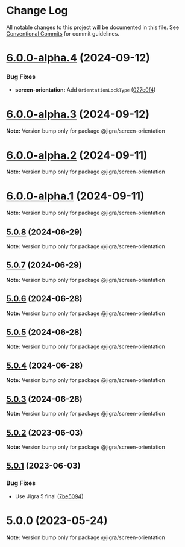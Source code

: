 # Change Log

All notable changes to this project will be documented in this file.
See [Conventional Commits](https://conventionalcommits.org) for commit guidelines.

# [6.0.0-alpha.4](https://github.com/familyjs/jigra-plugins/compare/@jigra/screen-orientation@6.0.0-alpha.3...@jigra/screen-orientation@6.0.0-alpha.4) (2024-09-12)

### Bug Fixes

- **screen-orientation:** Add `OrientationLockType` ([027e0f4](https://github.com/familyjs/jigra-plugins/commit/027e0f4eeaca019d6fd1a46816f0d333be8b3ae8))

# [6.0.0-alpha.3](https://github.com/familyjs/jigra-plugins/compare/@jigra/screen-orientation@6.0.0-alpha.2...@jigra/screen-orientation@6.0.0-alpha.3) (2024-09-12)

**Note:** Version bump only for package @jigra/screen-orientation

# [6.0.0-alpha.2](https://github.com/familyjs/jigra-plugins/compare/@jigra/screen-orientation@6.0.0-alpha.1...@jigra/screen-orientation@6.0.0-alpha.2) (2024-09-11)

**Note:** Version bump only for package @jigra/screen-orientation

# [6.0.0-alpha.1](https://github.com/familyjs/jigra-plugins/compare/@jigra/screen-orientation@5.0.8...@jigra/screen-orientation@6.0.0-alpha.1) (2024-09-11)

**Note:** Version bump only for package @jigra/screen-orientation

## [5.0.8](https://github.com/familyjs/jigra-plugins/compare/@jigra/screen-orientation@5.0.7...@jigra/screen-orientation@5.0.8) (2024-06-29)

**Note:** Version bump only for package @jigra/screen-orientation

## [5.0.7](https://github.com/familyjs/jigra-plugins/compare/@jigra/screen-orientation@5.0.6...@jigra/screen-orientation@5.0.7) (2024-06-29)

**Note:** Version bump only for package @jigra/screen-orientation

## [5.0.6](https://github.com/familyjs/jigra-plugins/compare/@jigra/screen-orientation@5.0.5...@jigra/screen-orientation@5.0.6) (2024-06-28)

**Note:** Version bump only for package @jigra/screen-orientation

## [5.0.5](https://github.com/familyjs/jigra-plugins/compare/@jigra/screen-orientation@5.0.4...@jigra/screen-orientation@5.0.5) (2024-06-28)

**Note:** Version bump only for package @jigra/screen-orientation

## [5.0.4](https://github.com/familyjs/jigra-plugins/compare/@jigra/screen-orientation@5.0.3...@jigra/screen-orientation@5.0.4) (2024-06-28)

**Note:** Version bump only for package @jigra/screen-orientation

## [5.0.3](https://github.com/familyjs/jigra-plugins/compare/@jigra/screen-orientation@5.0.2...@jigra/screen-orientation@5.0.3) (2024-06-28)

**Note:** Version bump only for package @jigra/screen-orientation

## [5.0.2](https://github.com/familyjs/jigra-plugins/compare/@jigra/screen-orientation@5.0.1...@jigra/screen-orientation@5.0.2) (2023-06-03)

**Note:** Version bump only for package @jigra/screen-orientation

## [5.0.1](https://github.com/familyjs/jigra-plugins/compare/@jigra/screen-orientation@5.0.0...@jigra/screen-orientation@5.0.1) (2023-06-03)

### Bug Fixes

- Use Jigra 5 final ([7be5094](https://github.com/familyjs/jigra-plugins/commit/7be509425c5cc9f21b1f9e78794b2c6b76ca7702))

# 5.0.0 (2023-05-24)

**Note:** Version bump only for package @jigra/screen-orientation

